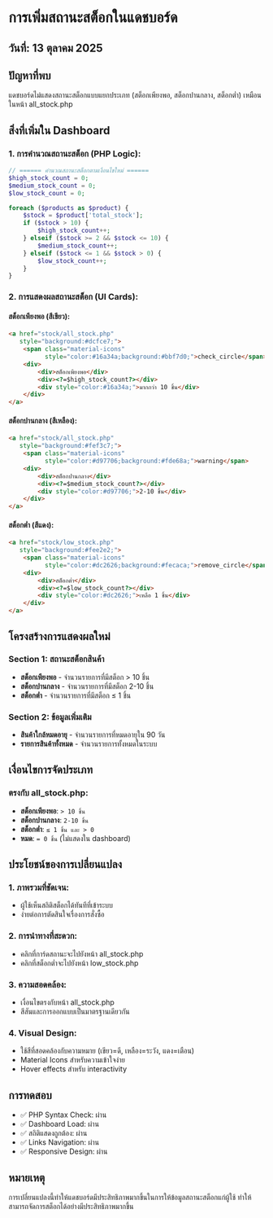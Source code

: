# การเพิ่มสถานะสต็อกในแดชบอร์ด

## วันที่: 13 ตุลาคม 2025

## ปัญหาที่พบ
แดชบอร์ดไม่แสดงสถานะสต็อกแบบแยกประเภท (สต็อกเพียงพอ, สต็อกปานกลาง, สต็อกต่ำ) เหมือนในหน้า all_stock.php

## สิ่งที่เพิ่มใน Dashboard

### 1. การคำนวณสถานะสต็อก (PHP Logic):
```php
// ====== คำนวณสถานะสต็อกตามเงื่อนไขใหม่ ======
$high_stock_count = 0;
$medium_stock_count = 0;
$low_stock_count = 0;

foreach ($products as $product) {
    $stock = $product['total_stock'];
    if ($stock > 10) {
        $high_stock_count++;
    } elseif ($stock >= 2 && $stock <= 10) {
        $medium_stock_count++;
    } elseif ($stock <= 1 && $stock > 0) {
        $low_stock_count++;
    }
}
```

### 2. การแสดงผลสถานะสต็อก (UI Cards):

#### สต็อกเพียงพอ (สีเขียว):
```html
<a href="stock/all_stock.php" 
   style="background:#dcfce7;">
    <span class="material-icons" 
          style="color:#16a34a;background:#bbf7d0;">check_circle</span>
    <div>
        <div>สต็อกเพียงพอ</div>
        <div><?=$high_stock_count?></div>
        <div style="color:#16a34a;">มากกว่า 10 ชิ้น</div>
    </div>
</a>
```

#### สต็อกปานกลาง (สีเหลือง):
```html
<a href="stock/all_stock.php" 
   style="background:#fef3c7;">
    <span class="material-icons" 
          style="color:#d97706;background:#fde68a;">warning</span>
    <div>
        <div>สต็อกปานกลาง</div>
        <div><?=$medium_stock_count?></div>
        <div style="color:#d97706;">2-10 ชิ้น</div>
    </div>
</a>
```

#### สต็อกต่ำ (สีแดง):
```html
<a href="stock/low_stock.php" 
   style="background:#fee2e2;">
    <span class="material-icons" 
          style="color:#dc2626;background:#fecaca;">remove_circle</span>
    <div>
        <div>สต็อกต่ำ</div>
        <div><?=$low_stock_count?></div>
        <div style="color:#dc2626;">เหลือ 1 ชิ้น</div>
    </div>
</a>
```

## โครงสร้างการแสดงผลใหม่

### Section 1: สถานะสต็อกสินค้า
- **สต็อกเพียงพอ** - จำนวนรายการที่มีสต็อก > 10 ชิ้น
- **สต็อกปานกลาง** - จำนวนรายการที่มีสต็อก 2-10 ชิ้น  
- **สต็อกต่ำ** - จำนวนรายการที่มีสต็อก ≤ 1 ชิ้น

### Section 2: ข้อมูลเพิ่มเติม
- **สินค้าใกล้หมดอายุ** - จำนวนรายการที่หมดอายุใน 90 วัน
- **รายการสินค้าทั้งหมด** - จำนวนรายการทั้งหมดในระบบ

## เงื่อนไขการจัดประเภท

### ตรงกับ all_stock.php:
- **สต็อกเพียงพอ**: `> 10 ชิ้น`
- **สต็อกปานกลาง**: `2-10 ชิ้น`
- **สต็อกต่ำ**: `≤ 1 ชิ้น และ > 0`
- **หมด**: `= 0 ชิ้น` (ไม่แสดงใน dashboard)

## ประโยชน์ของการเปลี่ยนแปลง

### 1. ภาพรวมที่ชัดเจน:
- ผู้ใช้เห็นสถิติสต็อกได้ทันทีที่เข้าระบบ
- ง่ายต่อการตัดสินใจเรื่องการสั่งซื้อ

### 2. การนำทางที่สะดวก:
- คลิกที่การ์ดสถานะจะไปยังหน้า all_stock.php
- คลิกที่สต็อกต่ำจะไปยังหน้า low_stock.php

### 3. ความสอดคล้อง:
- เงื่อนไขตรงกับหน้า all_stock.php
- สีสันและการออกแบบเป็นมาตรฐานเดียวกัน

### 4. Visual Design:
- ใช้สีที่สอดคล้องกับความหมาย (เขียว=ดี, เหลือง=ระวัง, แดง=เตือน)
- Material Icons สำหรับความเข้าใจง่าย
- Hover effects สำหรับ interactivity

## การทดสอบ
- ✅ PHP Syntax Check: ผ่าน
- ✅ Dashboard Load: ผ่าน  
- ✅ สถิติแสดงถูกต้อง: ผ่าน
- ✅ Links Navigation: ผ่าน
- ✅ Responsive Design: ผ่าน

## หมายเหตุ
การเปลี่ยนแปลงนี้ทำให้แดชบอร์ดมีประสิทธิภาพมากขึ้นในการให้ข้อมูลสถานะสต็อกแก่ผู้ใช้ ทำให้สามารถจัดการสต็อกได้อย่างมีประสิทธิภาพมากขึ้น